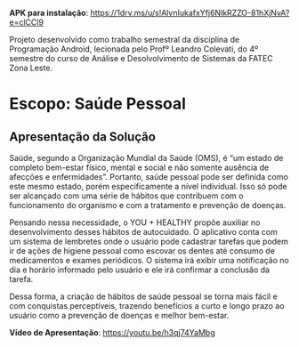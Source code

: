 **APK para instalação**: https://1drv.ms/u/s!AlvnIukafxYfj6NlkRZZO-81hXjNvA?e=clCCl9

Projeto desenvolvido como trabalho semestral da disciplina de Programação Android, lecionada pelo Profº Leandro Colevati, do 4º semestre do curso de Análise e Desolvolvimento de Sistemas  da FATEC Zona Leste.

# Escopo: Saúde Pessoal
## Apresentação da Solução
Saúde, segundo a Organização Mundial da Saúde (OMS), é “um estado de completo bem-estar físico, mental e social e não somente ausência de afecções e enfermidades”. Portanto, saúde pessoal pode ser definida como este mesmo estado, porém especificamente a nível individual. Isso só pode ser alcançado com uma série de hábitos que contribuem com o funcionamento do organismo e com a tratamento e prevenção de doenças.

Pensando nessa necessidade, o YOU + HEALTHY propõe auxiliar no desenvolvimento desses hábitos de autocuidado. O aplicativo conta com um sistema de lembretes onde o usuário pode cadastrar tarefas que podem ir de ações de higiene pessoal como escovar os dentes até consumo de medicamentos e exames periódicos. O sistema irá exibir uma notificação no dia e horário informado pelo usuário e ele irá confirmar a conclusão da tarefa.

Dessa forma, a criação de hábitos de saúde pessoal se torna mais fácil e com conquistas perceptíveis, trazendo benefícios a curto e longo prazo ao usuário como a prevenção de doenças e melhor bem-estar.

**Vídeo de Apresentação**: https://youtu.be/h3qj74YaMbg

